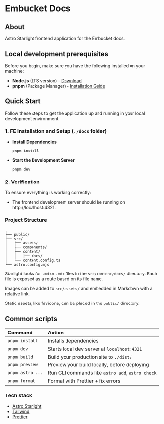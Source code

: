 # Embucket Docs

## About

Astro Starlight frontend application for the Embucket docs.

## Local development prerequisites

Before you begin, make sure you have the following installed on your machine:

- **Node.js** (LTS version) - [Download](https://nodejs.org)
- **pnpm** (Package Manager) - [Installation Guide](https://pnpm.io)

## Quick Start

Follow these steps to get the application up and running in your local development environment.

### 1. FE Installation and Setup (`./docs` folder)

- **Install Dependencies**

  ```bash
  pnpm install
  ```

- **Start the Development Server**

  ```bash
  pnpm dev
  ```

### 2. Verification

To ensure everything is working correctly:

- The frontend development server should be running on http://localhost:4321.

### Project Structure

```
.
├── public/
├── src/
│   ├── assets/
│   ├── components/
│   ├── content/
│   │   ├── docs/
│   └── content.config.ts
└── astro.config.mjs
```

Starlight looks for `.md` or `.mdx` files in the `src/content/docs/` directory. Each file is exposed as a route based on its file name.

Images can be added to `src/assets/` and embedded in Markdown with a relative link.

Static assets, like favicons, can be placed in the `public/` directory.

## Common scripts

| Command          | Action                                           |
| :--------------- | :----------------------------------------------- |
| `pnpm install`   | Installs dependencies                            |
| `pnpm dev`       | Starts local dev server at `localhost:4321`      |
| `pnpm build`     | Build your production site to `./dist/`          |
| `pnpm preview`   | Preview your build locally, before deploying     |
| `pnpm astro ...` | Run CLI commands like `astro add`, `astro check` |
| `pnpm format`    | Format with Prettier + fix errors                |

### Tech stack

- [Astro Starlight](https://starlight.astro.build)
- [Tailwind](https://tailwindcss.com)
- [Prettier](https://prettier.io)
